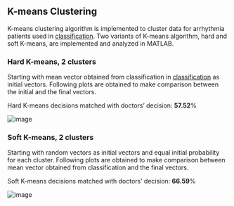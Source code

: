 ## K-means Clustering

K-means clustering algorithm is implemented to cluster data for arrhythmia patients used in [classification](/Minimum%20Distance%20and%20Bayesian%20classification%20(Arrythmia%20patients)). Two variants of K-means algorithm, hard and soft K-means, are implemented and analyzed in MATLAB.

### Hard K-means, 2 clusters

Starting with mean vector obtained from classification in [classification](/Minimum%20Distance%20and%20Bayesian%20classification%20(Arrythmia%20patients)) as initial vectors. Following plots are obtained to make comparison between the initial and the final vectors.

Hard K-means decisions matched with doctors’ decision: **57.52**%

![image](https://user-images.githubusercontent.com/25234772/220724132-7f13b662-9dd1-4e66-ab55-4ce4970d4c5a.png)

### Soft K-means, 2 clusters

Starting with random vectors as initial vectors and equal initial probability for each cluster. Following plots are obtained to make comparison between mean vector obtained from classification and the final vectors.

Soft K-means decisions matched with doctors’ decision: **66.59**%

![image](https://user-images.githubusercontent.com/25234772/220724388-990549c1-7a44-4cbf-b8f9-c615f9327ef2.png)
